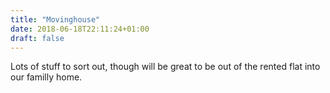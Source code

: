 ```yaml
---
title: "Movinghouse"
date: 2018-06-18T22:11:24+01:00
draft: false
---
```



Lots of stuff to sort out, though will be great to be out of the rented flat into our familly home.
